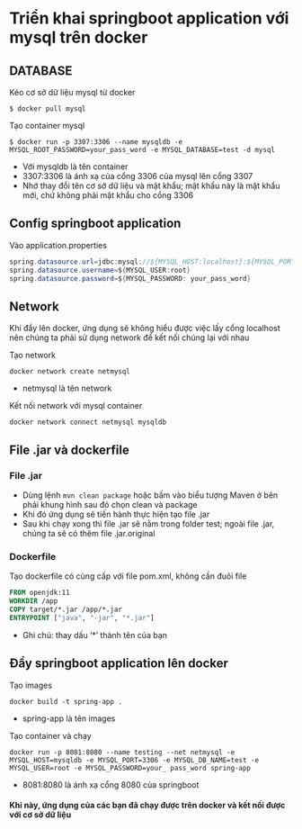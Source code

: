 # Triển khai springboot application với mysql trên docker 

## DATABASE

Kéo cơ sở dữ liệu mysql từ docker
``` terminal
$ docker pull mysql
```

Tạo container mysql
``` terminal
$ docker run -p 3307:3306 --name mysqldb -e MYSQL_ROOT_PASSWORD=your_pass_word -e MYSQL_DATABASE=test -d mysql
```
- Với mysqldb là tên container 
- 3307:3306 là ánh xạ của cổng 3306 của mysql lên cổng 3307
- Nhớ thay đổi tên cơ sở dữ liệu và mật khẩu; mật khẩu này là mật khẩu mới, chứ không phải mật khẩu cho cổng 3306


## Config springboot application
Vào application.properties 
``` Java
spring.datasource.url=jdbc:mysql://${MYSQL_HOST:localhost}:${MYSQL_PORT:3306}/${MYSQL_DB_NAME:test}
spring.datasource.username=${MYSQL_USER:root}
spring.datasource.password=${MYSQL_PASSWORD: your_pass_word}
```

## Network
Khi đẩy lên docker, ứng dụng sẽ không hiểu được việc lấy cổng localhost nên chúng ta phải sử dụng network để kết nối chúng lại với nhau 

Tạo network
``` terminal
docker network create netmysql
```
- netmysql là tên network 

Kết nối network với mysql container
``` terminal
docker network connect netmysql mysqldb
```

## File .jar và dockerfile
### File .jar
- Dùng lệnh ```mvn clean package``` hoặc bấm vào biểu tượng Maven ở bên phải khung hình sau đó chọn clean và package
- Khi đó ứng dụng sẽ tiến hành thực hiện tạo file .jar
- Sau khi chạy xong thì file .jar sẽ nằm trong folder test; ngoài file .jar, chúng ta sẽ có thêm file .jar.original

### Dockerfile
Tạo dockerfile có cùng cấp với file pom.xml, không cần đuôi file

``` Dockerfile
FROM openjdk:11
WORKDIR /app
COPY target/*.jar /app/*.jar
ENTRYPOINT ["java", "-jar", "*.jar"]
```
- Ghi chú: thay dấu ‘*’ thành tên của bạn

## Đẩy springboot application lên docker 
Tạo images
``` terminal
docker build -t spring-app .
```
- spring-app là tên images

Tạo container và chạy 
``` Terminal
docker run -p 8081:8080 --name testing --net netmysql -e MYSQL_HOST=mysqldb -e MYSQL_PORT=3306 -e MYSQL_DB_NAME=test -e MYSQL_USER=root -e MYSQL_PASSWORD=your_ pass_word spring-app
```
- 8081:8080 là ánh xạ cổng 8080 của springboot 

#### Khi này, ứng dụng của các bạn đã chạy được trên docker và kết nối được với cơ sở dữ liệu 